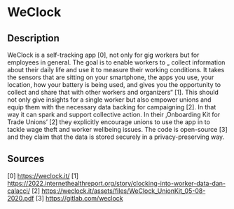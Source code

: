 # WeClock 

## Description

WeClock is a self-tracking app [0], not only for gig workers but for employees in general. The goal is to enable workers to „ collect information about their daily life and use it to measure their working conditions. It takes the sensors that are sitting on your smartphone, the apps you use, your location, how your battery is being used, and gives you the opportunity to collect and share that with other workers and organizers“ [1]. This should not only give insights for a single worker but also empower unions and equip them with the necessary data backing for campaigning [2]. In that way it can spark and support collective action. In their ‚Onboarding Kit for Trade Unions’ [2] they explicitly encourage unions to use the app in to tackle wage theft and worker wellbeing issues.
The code is open-source [3] and they claim that the data is stored securely in a privacy-preserving way.

## Sources

[0] https://weclock.it/
[1] https://2022.internethealthreport.org/story/clocking-into-worker-data-dan-calacci/
[2] https://weclock.it/assets/files/WeClock_UnionKit_05-08-2020.pdf
[3] https://gitlab.com/weclock